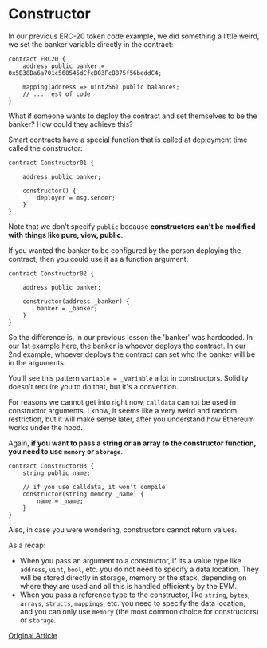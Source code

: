 # Constructor

In our previous ERC-20 token code example, we did something a little weird, we set the banker variable directly in the contract:

```solidity
contract ERC20 {
    address public banker = 0x5B38Da6a701c568545dCfcB03FcB875f56beddC4;

    mapping(address => uint256) public balances;
    // ... rest of code
}
```

What if someone wants to deploy the contract and set themselves to be the banker? How could they achieve this?

Smart contracts have a special function that is called at deployment time called the constructor:

```solidity
contract Constructor01 {

    address public banker;

    constructor() {
        deployer = msg.sender;
    }
}
```

Note that we don’t specify `public` because **constructors can't be modified with things like pure, view, public**.

If you wanted the banker to be configured by the person deploying the contract, then you could use it as a function argument.

```solidity
contract Constructor02 {

    address public banker;

    constructor(address _banker) {
        banker = _banker;
    }
}
```

So the difference is, in our previous lesson the 'banker' was hardcoded. In our 1st example here, the banker is whoever deploys the contract. In our 2nd example, whoever deploys the contract can set who the banker will be in the arguments.

You’ll see this pattern `variable = _variable` a lot in constructors. Solidity doesn't require you to do that, but it's a convention.

For reasons we cannot get into right now, `calldata` cannot be used in constructor arguments. I know, it seems like a very weird and random restriction, but it will make sense later, after you understand how Ethereum works under the hood.

Again, **if you want to pass a string or an array to the constructor function, you need to use `memory` or `storage`**.

```solidity
contract Constructor03 {
    string public name;

    // if you use calldata, it won't compile
    constructor(string memory _name) {
        name = _name;
    }
}
```

Also, in case you were wondering, constructors cannot return values.

As a recap:

- When you pass an argument to a constructor, if its a value type like `address`, `uint`, `bool`, etc. you do not need to specify a data location. They will be stored directly in storage, memory or the stack, depending on where they are used and all this is handled efficiently by the EVM.
- When you pass a reference type to the constructor, like `string`, `bytes`, `arrays`, `structs`, `mappings`, etc. you need to specify the data location, and you can only use `memory` (the most common choice for constructors) or `storage`.

[Original Article](https://www.rareskills.io/learn-solidity/constructor)
